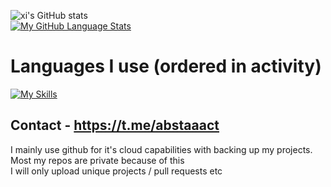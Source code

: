 ![xi's GitHub stats](https://github-readme-stats.vercel.app/api?username=4bstract&hide=prs,stars&show_icons=true&theme=ayu-mirage)  
[![My GitHub Language Stats](https://github-readme-stats.vercel.app/api/top-langs/?username=4bstract&langs_count=5&theme=ayu-mirage)]()  
# Languages I use (ordered in activity)
[![My Skills](https://skillicons.dev/icons?i=cs,py,cpp,c,js)](https://skillicons.dev)  
## Contact - https://t.me/abstaaact  

I mainly use github for it's cloud capabilities with backing up my projects.  
Most my repos are private because of this  
I will only upload unique projects / pull requests etc 
